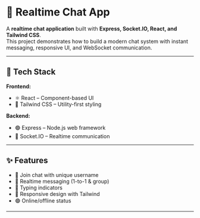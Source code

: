 # 💬 Realtime Chat App  

A **realtime chat application** built with **Express, Socket.IO, React, and Tailwind CSS**.  
This project demonstrates how to build a modern chat system with instant messaging, responsive UI, and WebSocket communication.  


---


## 🚀 Tech Stack  

**Frontend:**  
- ⚛️ React – Component-based UI  
- 🎨 Tailwind CSS – Utility-first styling  

**Backend:**  
- 🟢 Express – Node.js web framework  
- 🔌 Socket.IO – Realtime communication  

---

## ✨ Features  

- 🔐 Join chat with unique username  
- 💬 Realtime messaging (1-to-1 & group)  
- 👀 Typing indicators  
- 📱 Responsive design with Tailwind  
- 🟢 Online/offline status  

---
